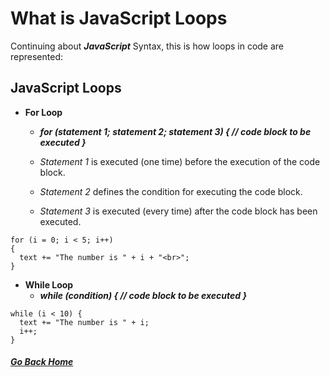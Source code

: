 # What is JavaScript Loops

Continuing about **_JavaScript_** Syntax, this is how loops in code are represented:

## JavaScript Loops

- **For Loop**
  - **_for (statement 1; statement 2; statement 3) { // code block to be executed }_**
    
  - _Statement 1_ is executed (one time) before the execution of the code block.

  - _Statement 2_ defines the condition for executing the code block.

  - _Statement 3_ is executed (every time) after the code block has been executed.

```
for (i = 0; i < 5; i++) 
{
  text += "The number is " + i + "<br>";
}
```


- **While Loop**
    - **_while (condition) { // code block to be executed }_**

```
while (i < 10) {
  text += "The number is " + i;
  i++;
}
```
 


##### [Go Back Home](README.md)